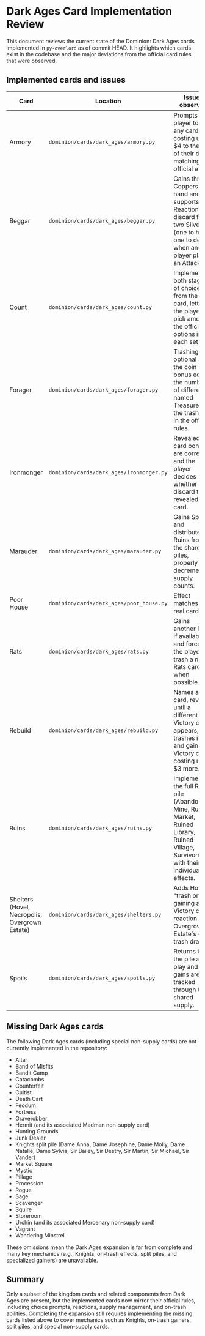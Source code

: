 # Dark Ages Card Implementation Review

This document reviews the current state of the Dominion: Dark Ages cards implemented in
`py-overlord` as of commit HEAD. It highlights which cards exist in the codebase and the
major deviations from the official card rules that were observed.

## Implemented cards and issues

| Card | Location | Issues observed |
| --- | --- | --- |
| Armory | `dominion/cards/dark_ages/armory.py` | Prompts the player to gain any card costing up to $4 to the top of their deck, matching the official effect. |
| Beggar | `dominion/cards/dark_ages/beggar.py` | Gains three Coppers to hand and supports the Reaction to discard for two Silvers (one to hand, one to deck) when another player plays an Attack. |
| Count | `dominion/cards/dark_ages/count.py` | Implements both stages of choices from the real card, letting the player pick among the official options in each set. |
| Forager | `dominion/cards/dark_ages/forager.py` | Trashing is optional and the coin bonus equals the number of differently named Treasures in the trash, as in the official rules. |
| Ironmonger | `dominion/cards/dark_ages/ironmonger.py` | Revealed card bonuses are correct and the player decides whether to discard the revealed card. |
| Marauder | `dominion/cards/dark_ages/marauder.py` | Gains Spoils and distributes Ruins from the shared piles, properly decrementing supply counts. |
| Poor House | `dominion/cards/dark_ages/poor_house.py` | Effect matches the real card. |
| Rats | `dominion/cards/dark_ages/rats.py` | Gains another Rats if available and forces the player to trash a non-Rats card when possible. |
| Rebuild | `dominion/cards/dark_ages/rebuild.py` | Names a card, reveals until a different Victory card appears, trashes it, and gains a Victory card costing up to $3 more. |
| Ruins | `dominion/cards/dark_ages/ruins.py` | Implements the full Ruins pile (Abandoned Mine, Ruined Market, Ruined Library, Ruined Village, Survivors) with their individual effects. |
| Shelters (Hovel, Necropolis, Overgrown Estate) | `dominion/cards/dark_ages/shelters.py` | Adds Hovel's "trash on gaining a Victory card" reaction and Overgrown Estate's on-trash draw. |
| Spoils | `dominion/cards/dark_ages/spoils.py` | Returns to the pile after play and gains are tracked through the shared supply. |

## Missing Dark Ages cards

The following Dark Ages cards (including special non-supply cards) are not currently
implemented in the repository:

- Altar
- Band of Misfits
- Bandit Camp
- Catacombs
- Counterfeit
- Cultist
- Death Cart
- Feodum
- Fortress
- Graverobber
- Hermit (and its associated Madman non-supply card)
- Hunting Grounds
- Junk Dealer
- Knights split pile (Dame Anna, Dame Josephine, Dame Molly, Dame Natalie, Dame Sylvia, Sir Bailey, Sir Destry, Sir Martin, Sir Michael, Sir Vander)
- Market Square
- Mystic
- Pillage
- Procession
- Rogue
- Sage
- Scavenger
- Squire
- Storeroom
- Urchin (and its associated Mercenary non-supply card)
- Vagrant
- Wandering Minstrel

These omissions mean the Dark Ages expansion is far from complete and many key mechanics
(e.g., Knights, on-trash effects, split piles, and specialized gainers) are unavailable.

## Summary

Only a subset of the kingdom cards and related components from Dark Ages are present, but the
implemented cards now mirror their official rules, including choice prompts, reactions, supply
management, and on-trash abilities. Completing the expansion still requires implementing the
missing cards listed above to cover mechanics such as Knights, on-trash gainers, split piles, and
special non-supply cards.
